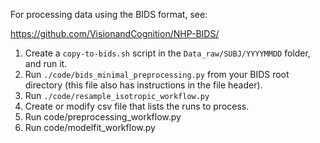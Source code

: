 For processing data using the BIDS format, see:

https://github.com/VisionandCognition/NHP-BIDS/

1. Create a `copy-to-bids.sh` script in the `Data_raw/SUBJ/YYYYMMDD` folder, and run it.
2. Run `./code/bids_minimal_preprocessing.py` from your BIDS root directory (this file also has instructions in the file header).
3. Run `./code/resample_isotropic_workflow.py`
4. Create or modify csv file that lists the runs to process.
5. Run code/preprocessing_workflow.py
6. Run code/modelfit_workflow.py

